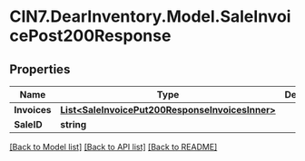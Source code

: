 # CIN7.DearInventory.Model.SaleInvoicePost200Response

## Properties

| Name         | Type                                                                                                | Description | Notes      |
| ------------ | --------------------------------------------------------------------------------------------------- | ----------- | ---------- |
| **Invoices** | [**List&lt;SaleInvoicePut200ResponseInvoicesInner&gt;**](SaleInvoicePut200ResponseInvoicesInner.md) |             | [optional] |
| **SaleID**   | **string**                                                                                          |             | [optional] |

[[Back to Model list]](../README.md#documentation-for-models) [[Back to API list]](../README.md#documentation-for-api-endpoints) [[Back to README]](../README.md)
